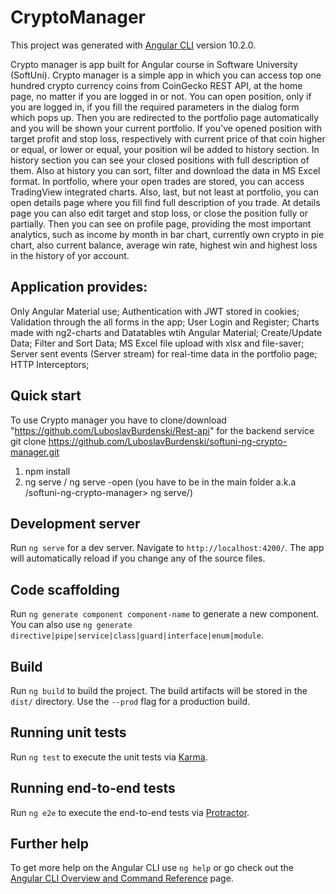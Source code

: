 # CryptoManager

This project was generated with [Angular CLI](https://github.com/angular/angular-cli) version 10.2.0.

Crypto manager is app built for Angular course in Software University (SoftUni). Crypto manager is a simple app in which you can access 
top one hundred crypto currency coins from CoinGecko REST API, at the home page, no matter if you are logged in or not.
You can open position, only if you are logged in, if you fill the required parameters in the dialog form which pops up. Then you are redirected to the portfolio page automatically and you will be shown your current portfolio. 
If you've opened position with target profit and stop loss, respectively with current price of that coin higher or equal, or lower or equal, your position wil be added to history section.
In history section you can see your closed positions with full description of them. Also at history you can sort, filter and download the data in MS Excel format. In portfolio, where your open trades are stored, you can access TradingView integrated charts. Also, last, but not least at portfolio, you can open details page where you fill find full description of you trade. At details page you can also edit target and stop loss, or close the position fully
or partially. 
Then you can see on profile page, providing the most important analytics, such as income by month in bar chart, currently own crypto in pie chart, also current balance, average win rate, highest win and highest loss in the history of yor account.


## Application provides:
Only Angular Material use;
Authentication with JWT stored in cookies;
Validation through the all forms in the app;
User Login and Register;
Charts made with ng2-charts and Datatables wtih Angular Material;
Create/Update Data;
Filter and Sort Data;
MS Excel file upload  with xlsx and file-saver;
Server sent events (Server stream) for real-time data in the portfolio page;
HTTP Interceptors;



## Quick start
To use Crypto manager you have to clone/download "https://github.com/LuboslavBurdenski/Rest-api" for the backend service
git clone https://github.com/LuboslavBurdenski/softuni-ng-crypto-manager.git

1. npm install
2. ng serve / ng serve -open (you have to be in the main folder a.k.a /softuni-ng-crypto-manager> ng serve/)


## Development server

Run `ng serve` for a dev server. Navigate to `http://localhost:4200/`. The app will automatically reload if you change any of the source files.

## Code scaffolding

Run `ng generate component component-name` to generate a new component. You can also use `ng generate directive|pipe|service|class|guard|interface|enum|module`.

## Build

Run `ng build` to build the project. The build artifacts will be stored in the `dist/` directory. Use the `--prod` flag for a production build.

## Running unit tests

Run `ng test` to execute the unit tests via [Karma](https://karma-runner.github.io).

## Running end-to-end tests

Run `ng e2e` to execute the end-to-end tests via [Protractor](http://www.protractortest.org/).

## Further help

To get more help on the Angular CLI use `ng help` or go check out the [Angular CLI Overview and Command Reference](https://angular.io/cli) page.
